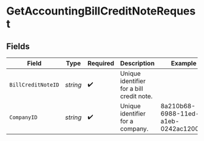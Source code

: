 # GetAccountingBillCreditNoteRequest


## Fields

| Field                                     | Type                                      | Required                                  | Description                               | Example                                   |
| ----------------------------------------- | ----------------------------------------- | ----------------------------------------- | ----------------------------------------- | ----------------------------------------- |
| `BillCreditNoteID`                        | *string*                                  | :heavy_check_mark:                        | Unique identifier for a bill credit note. |                                           |
| `CompanyID`                               | *string*                                  | :heavy_check_mark:                        | Unique identifier for a company.          | 8a210b68-6988-11ed-a1eb-0242ac120002      |